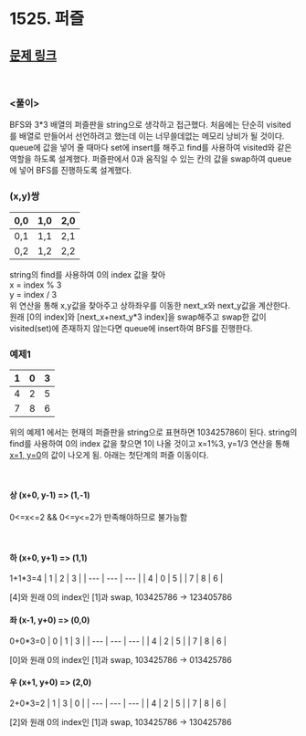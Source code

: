 # 1525. 퍼즐

## [문제 링크](https://www.acmicpc.net/problem/1525)

<br/>

### <풀이>

BFS와 3\*3 배열의 퍼즐판을 string으로 생각하고 접근했다. 처음에는 단순히 visited를 배열로 만들어서 선언하려고 했는데 이는 너무쓸데없는 메모리 낭비가 될 것이다. queue에 값을 넣어 줄 때마다 set에 insert를 해주고 find를 사용하여 visited와 같은 역할을 하도록 설계했다. 퍼즐판에서 0과 움직일 수 있는 칸의 값을 swap하여 queue에 넣어 BFS를 진행하도록 설계했다.

### (x,y)쌍

| 0,0 | 1,0 | 2,0 |
| --- | --- | --- |
| 0,1 | 1,1 | 2,1 |
| 0,2 | 1,2 | 2,2 |

string의 find를 사용하여 0의 index 값을 찾아<br>
x = index % 3 <br>
y = index / 3 <br>
위 연산을 통해 x,y값을 찾아주고 상하좌우를 이동한 next_x와 next_y값을 계산한다. 원래 [0의 index]와 [next_x+next_y\*3 index]을 swap해주고 swap한 값이 visited(set)에 존재하지 않는다면 queue에 insert하여 BFS를 진행한다.

### 예제1

| 1   | 0   | 3   |
| --- | --- | --- |
| 4   | 2   | 5   |
| 7   | 8   | 6   |

위의 예제1 에서는 현재의 퍼즐판을 string으로 표현하면 103425786이 된다. string의 find를 사용하여 0의 index 값을 찾으면 1이 나올 것이고 x=1%3, y=1/3 연산을 통해 <U>x=1, y=0</U>의 값이 나오게 됨. 아래는 첫단계의 퍼즐 이동이다.

</br>

#### 상 (x+0, y-1) => (1,-1)

0<=x<=2 && 0<=y<=2가 만족해야하므로 불가능함

</br>

#### 하 (x+0, y+1) => (1,1)

1+1\*3=4
| 1 | 2 | 3 |
| --- | --- | --- |
| 4 | 0 | 5 |
| 7 | 8 | 6 |

[4]와 원래 0의 index인 [1]과 swap, 103425786 -> 123405786

#### 좌 (x-1, y+0) => (0,0)

0+0\*3=0
| 0 | 1 | 3 |
| --- | --- | --- |
| 4 | 2 | 5 |
| 7 | 8 | 6 |

[0]와 원래 0의 index인 [1]과 swap, 103425786 -> 013425786

#### 우 (x+1, y+0) => (2,0)

2+0\*3=2
| 1 | 3 | 0 |
| --- | --- | --- |
| 4 | 2 | 5 |
| 7 | 8 | 6 |

[2]와 원래 0의 index인 [1]과 swap, 103425786 -> 130425786
